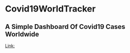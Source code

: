 # Covid19WorldTracker

<h2> A Simple Dashboard Of Covid19 Cases Worldwide</h2>
<a href = "https://covid19worldtrackerproject.netlify.app/">Link:</a>
